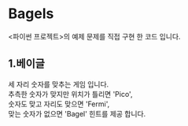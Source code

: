 # Bagels

<파이썬 프로젝트>의 예제 문제를 직접 구현 한 코드 입니다. 

## 1.베이글

세 자리 숫자를 맞추는 게임 입니다.  
추측한 숫자가 맞지만 위치가 틀리면 'Pico',  
숫자도 맞고 자리도 맞으면 'Fermi',  
맞는 숫자가 없으면 'Bagel' 힌트를 제공 합니다.


